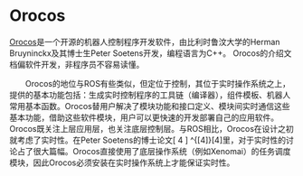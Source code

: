 # Orocos

[Orocos](https://www.orocos.org/)是一个开源的机器人控制程序开发软件，由比利时鲁汶大学的Herman Bruyninckx及其博士生Peter Soetens开发，编程语言为C++。 Orocos的介绍文档偏软件开发，非程序员不容易读懂。

　　Orocos的地位与ROS有些类似，但定位于控制，其位于实时操作系统之上，提供的基本功能包括：生成实时控制程序的工具链（编译器），组件模板、机器人常用基本函数。Orocos替用户解决了模块功能和接口定义、模块间实时通信这些基本功能，借助这些软件模块，用户可以更快速的开发部署自己的应用软件。Orocos既关注上层应用层，也关注底层控制层。与ROS相比，Orocos在设计之初就考虑了实时性。在Peter Soetens的博士论文[ 4 ] ^{[4]}[4]里，对于实时性的讨论占了很大篇幅。Orocos直接使用了底层操作系统（例如Xenomai）的任务调度模块，因此Orocos必须安装在实时操作系统上才能保证实时性。